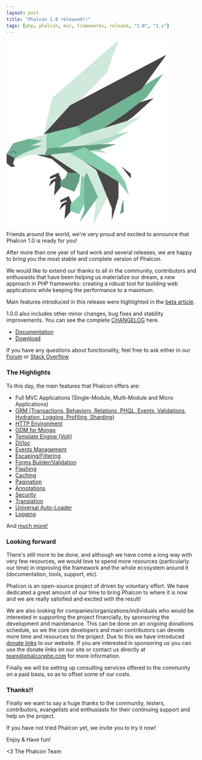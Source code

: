 ```yaml
---
layout: post
title: "Phalcon 1.0 released!!"
tags: [php, phalcon, mvc, frameworks, release, "1.0", "1.x"]
---
```


![Phalcon 1.0](/assets/files/2013-03-21-phalcon-php-logo.png)

Friends around the world, we're very proud and excited to announce that Phalcon 1.0 is ready for you!

After more than one year of hard work and several releases, we are happy to bring you the most stable and complete version of Phalcon.

<!--more-->
We would like to extend our thanks to all in the community, contributors and enthusiasts that have been helping us materialize our dream, a new approach in PHP frameworks: creating a robust tool for building web applications while keeping the performance to a maximum.

Main features introduced in this release were highlighted in the [beta article](http://blog.phalconphp.com/post/phalcon-1-0-0-beta-released).

1.0.0 also includes other minor changes, bug fixes and stability improvements. You can see the complete [CHANGELOG](https://github.com/phalcon/cphalcon/blob/phalcon-v1.0.0/CHANGELOG) here.

- [Documentation](https://docs.phalconphp.com/latest/en/)
- [Download](https://phalconphp.com/download)

If you have any questions about functionality, feel free to ask either in our [Forum](https://forum.phalconphp.com) or [Stack Overflow](http://stackoverflow.com/questions/tagged/phalcon)

### The Highlights
To this day, the main features that Phalcon offers are:

- Full MVC Applications (Single-Module, Multi-Module and Micro Applications)
- [ORM (Transactions, Behaviors, Relations, PHQL, Events, Validations, Hydration, Logging, Profiling, Sharding)](https://docs.phalconphp.com/latest/en/db-models)
- [HTTP Environment](https://docs.phalconphp.com/latest/en/response)
- [ODM for Mongo](https://docs.phalconphp.com/latest/en/odm)
- [Template Engine (Volt)](https://docs.phalconphp.com/latest/en/volt)
- [DI/Ioc](https://docs.phalconphp.com/latest/en/di)
- [Events Management](https://docs.phalconphp.com/latest/en/events)
- [Escaping/Filtering](https://docs.phalconphp.com/latest/en/escaper)
- [Forms Builder/Validation](https://docs.phalconphp.com/latest/en/forms)
- [Flashing](https://docs.phalconphp.com/latest/en/flash)
- [Caching](https://docs.phalconphp.com/latest/en/cache)
- [Pagination](https://docs.phalconphp.com/latest/en/pagination)
- [Annotations](https://docs.phalconphp.com/latest/en/annotations)
- [Security](https://docs.phalconphp.com/latest/en/security)
- [Translation](https://docs.phalconphp.com/latest/en/translate)
- [Universal Auto-Loader](https://docs.phalconphp.com/latest/en/loader)
- [Logging](https://docs.phalconphp.com/latest/en/logging)

And [much more!](https://docs.phalconphp.com/latest/en/)

### Looking forward
There's still more to be done, and although we have come a long way with very few resources, we would love to spend more resources (particularly our time) in improving the framework and the whole ecosystem around it (documentation, tools, support, etc).

Phalcon is an open-source project of driven by voluntary effort. We have dedicated a great amount of our time to bring Phalcon to where it is now and we are really satisfied and excited with the result!

We are also looking for companies/organizations/individuals who would be interested in supporting the project financially, by sponsoring the development and maintenance. This can be done on an ongoing donations schedule, so we the core developers and main contributors can devote more time and resources to the project. Due to this we have introduced [donate links](https://phalconphp.com) to our website. If you are interested in sponsoring us you can use the donate links on our site or contact us directly at [team@phalconphp.com](denied:denied:denied:denied:mail:team@phalconphp.com) for more information.

Finally we will be setting up consulting services offered to the community on a paid basis, so as to offset some of our costs.

### Thanks!!
Finally we want to say a huge thanks to the community, testers, contributors, evangelists and enthusiasts for their continuing support and help on the project.

If you have not tried Phalcon yet, we invite you to try it now!

Enjoy & Have fun!


<3 The Phalcon Team
